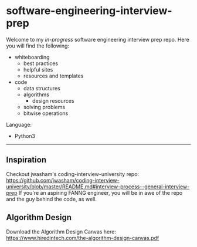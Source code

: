 # software-engineering-interview-prep

Welcome to my *in-progress* software engineering interview prep repo. Here you will find the following:

- whiteboarding
    - best practices
    - helpful sites
    - resources and templates
- code
    - data structures
    - algorithms
      - design resources
    - solving problems
    - bitwise operations


Language:
- Python3

---

## Inspiration

Checkout jwasham's coding-interview-university repo: https://github.com/jwasham/coding-interview-university/blob/master/README.md#interview-process--general-interview-prep
If you're an aspiring FANNG engineer, you will be in awe of the repo and the guy behind the code, as well.

## Algorithm Design

Download the Algorithm Design Canvas here: https://www.hiredintech.com/the-algorithm-design-canvas.pdf
